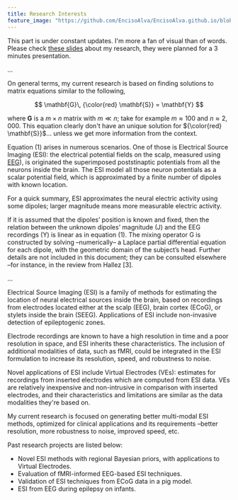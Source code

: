 ```yaml
---
title: Research Interests
feature_image: "https://github.com/EncisoAlva/EncisoAlva.github.io/blob/main/img/banner_tulip.jpg?raw=true"
---
```


This part is under constant updates. I'm more a fan of visual than of words. Please check [these slides](/files/EncisoAlva_240226.pdf?raw=true) about my research, they were planned for a 3 minutes presentation.

...

On general terms, my current research is based on finding solutions to matrix equations similar to the following,

$$ \mathbf{G}\, {\color{red} \mathbf{S}} = \mathbf{Y} $$

where $\mathbf{G}$ is a $m\times n$ matrix with $m \ll n$; take for example $m\approx 100$ and $n\approx 2,000$. This equation clearly don't have an unique solution for ${\color{red} \mathbf{S}}$... unless we get more information from the context.

Equation (1) arises in numerous scenarios. One of those is Electrical Source Imaging (ESI): the electrical potential fields on the scalp, measured using [EEG](https://en.wikipedia.org/wiki/Electroencephalography)), is originated the superimposed poststinaptic potentials from all the neurons inside the brain.
The ESI model all those neuron potentials as a scalar potential field, which is approximated by a finite number of dipoles with known location.

For a quick summary, ESI approximates the neural electric activity using some dipoles; larger magnitude means more measurable electric activity.


If it is assumed that the dipoles’ position is known and fixed, then the relation between the unknown dipoles’ magnitude (J) and the EEG recordings (Y) is linear as in equation (1). The mixing operator G is constructed by solving –numerically– a Laplace partial differential equation for each dipole, with the geometric domain of the subject’s head. Further details are not included in this document; they can be consulted elsewhere –for instance, in the review from Hallez [3]. 


...

Electrical Source Imaging (ESI) is a family of methods for estimating the location of neural electrical sources inside the brain, based on recordings from electrodes located either at the scalp (EEG), brain cortex (ECoG), or stylets inside the brain (SEEG). Applications of ESI include non-invasive detection of epileptogenic zones.  

Electrode recordings are known to have a high resolution in time and a poor resolution in space, and ESI inherits these characteristics. The inclusion of additional modalities of data, such as fMRI, could be integrated in the ESI formulation to increase its resolution, speed, and robustness to noise. 

Novel applications of ESI include Virtual Electrodes (VEs): estimates for recordings from inserted electrodes which are computed from ESI data. VEs are relatively inexpensive and non-intrusive in comparison with inserted electrodes, and their characteristics and limitations are similar as the data modalities they're based on.  

My current research is focused on generating better multi-modal ESI methods, optimized for clinical applications and its requirements –better resolution, more robustness to noise, improved speed, etc.  

Past research projects are listed below:
* Novel ESI methods with regional Bayesian priors, with applications to Virtual Electrodes. 
* Evaluation of fMRI-informed EEG-based ESI techniques. 
* Validation of ESI techniques from ECoG data in a pig model. 
* ESI from EEG during epilepsy on infants. 
